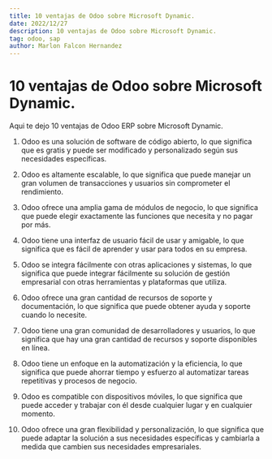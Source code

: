 ```yaml
---
title: 10 ventajas de Odoo sobre Microsoft Dynamic.
date: 2022/12/27
description: 10 ventajas de Odoo sobre Microsoft Dynamic.
tag: odoo, sap
author: Marlon Falcon Hernandez
---
```


# 10 ventajas de Odoo sobre Microsoft Dynamic.

Aqui te dejo 10 ventajas de Odoo ERP sobre Microsoft Dynamic.

1. Odoo es una solución de software de código abierto, lo que significa que es gratis y puede ser modificado y personalizado según sus necesidades específicas.

2. Odoo es altamente escalable, lo que significa que puede manejar un gran volumen de transacciones y usuarios sin comprometer el rendimiento.

3. Odoo ofrece una amplia gama de módulos de negocio, lo que significa que puede elegir exactamente las funciones que necesita y no pagar por más.

4. Odoo tiene una interfaz de usuario fácil de usar y amigable, lo que significa que es fácil de aprender y usar para todos en su empresa.

5. Odoo se integra fácilmente con otras aplicaciones y sistemas, lo que significa que puede integrar fácilmente su solución de gestión empresarial con otras herramientas y plataformas que utiliza.

6. Odoo ofrece una gran cantidad de recursos de soporte y documentación, lo que significa que puede obtener ayuda y soporte cuando lo necesite.

7. Odoo tiene una gran comunidad de desarrolladores y usuarios, lo que significa que hay una gran cantidad de recursos y soporte disponibles en línea.

8. Odoo tiene un enfoque en la automatización y la eficiencia, lo que significa que puede ahorrar tiempo y esfuerzo al automatizar tareas repetitivas y procesos de negocio.

9. Odoo es compatible con dispositivos móviles, lo que significa que puede acceder y trabajar con él desde cualquier lugar y en cualquier momento.

10. Odoo ofrece una gran flexibilidad y personalización, lo que significa que puede adaptar la solución a sus necesidades específicas y cambiarla a medida que cambien sus necesidades empresariales.